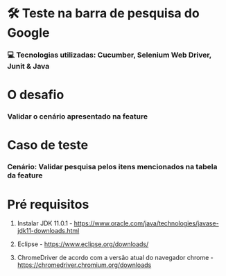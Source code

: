 <h1> 🛠 Teste na barra de pesquisa do Google </h1>

###  💻 Tecnologias utilizadas: Cucumber, Selenium Web Driver, Junit & Java
# O desafio
### Validar o cenário apresentado na feature

# Caso de teste

### **Cenário:** Validar pesquisa pelos itens mencionados na tabela da feature

# Pré requisitos

1. Instalar JDK 11.0.1 - https://www.oracle.com/java/technologies/javase-jdk11-downloads.html <br>

2. Eclipse - https://www.eclipse.org/downloads/ <br>

3. ChromeDriver de acordo com a versão atual do navegador chrome - https://chromedriver.chromium.org/downloads


 
